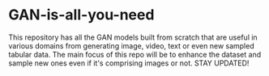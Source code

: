 # GAN-is-all-you-need
This repository has all the GAN models built from scratch that are useful in various domains from generating image, video, text or even new sampled tabular data. The main focus of this repo will be to enhance the dataset and sample new ones even if it's comprising images or not. STAY UPDATED!
